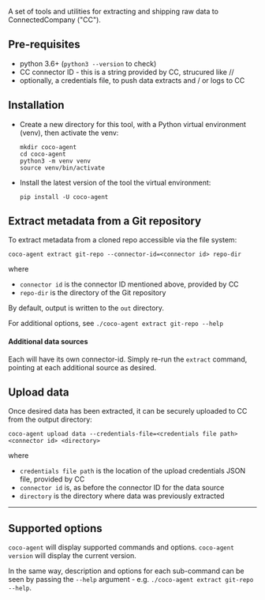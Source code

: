 A set of tools and utilities for extracting and shipping raw data to ConnectedCompany ("CC").

## Pre-requisites

- python 3.6+ (`python3 --version` to check)
- CC connector ID - this is a string provided by CC, strucured like <customer-id>/<source-type>/<source-id>
- optionally, a credentials file, to push data extracts and / or logs to CC

## Installation

- Create a new directory for this tool, with a Python virtual environment (venv), then activate the venv:

  ```
  mkdir coco-agent
  cd coco-agent
  python3 -m venv venv
  source venv/bin/activate
  ```

- Install the latest version of the tool the virtual environment:

  ```
  pip install -U coco-agent
  ```

## Extract metadata from a Git repository

To extract metadata from a cloned repo accessible via the file system:

```
coco-agent extract git-repo --connector-id=<connector id> repo-dir
```

where

- `connector id` is the connector ID mentioned above, provided by CC
- `repo-dir` is the directory of the Git repository

By default, output is written to the `out` directory.

For additional options, see `./coco-agent extract git-repo --help`

#### Additional data sources

Each will have its own connector-id. Simply re-run the `extract` command, pointing at each additional source as desired.

## Upload data

Once desired data has been extracted, it can be securely uploaded to CC from the output directory:

```
coco-agent upload data --credentials-file=<credentials file path> <connector id> <directory>
```

where

- `credentials file path` is the location of the upload credentials JSON file, provided by CC
- `connector id` is, as before the connector ID for the data source
- `directory` is the directory where data was previously extracted

---

## Supported options

`coco-agent` will display supported commands and options.
`coco-agent version` will display the current version.

In the same way, description and options for each sub-command can be seen by passing the `--help` argument - e.g. `./coco-agent extract git-repo --help`.
